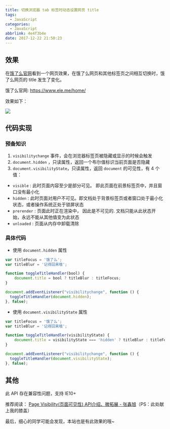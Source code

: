 ```yaml
---
title: 切换浏览器 tab 标签时动态设置网页 title
tags:
  - JavaScript
categories:
  - JavaScript
abbrlink: 4e4f3b4e
date: 2017-12-22 21:50:23
---
```


## 效果
在[饿了么官网](https://www.ele.me/home/)看到一个网页效果，在饿了么网页和其他标签页之间相互切换时，饿了么网页的 title 发生了变化。

饿了么官网: https://www.ele.me/home/

效果如下：

![](http://p2btijoky.bkt.clouddn.com/18-1-10/42478937.jpg)


## 代码实现

### 预备知识
1. `visibilitychange` 事件，会在浏览器标签页被隐藏或显示的时候会触发
2. `document.hidden` ，只读属性，返回一个布尔值标识当前页面是否隐藏
3. `document.visibilityState`，只读属性，返回 `document` 的可见性，有 4 个值：
  + `visible` : 此时页面内容至少是部分可见。 即此页面在前景标签页中，并且窗口没有最小化
  + `hidden` : 此时页面对用户不可见。即文档处于背景标签页或者窗口处于最小化状态，或者操作系统正处于锁屏状态
  + `prerender` : 页面此时正在渲染中， 因此是不可见的. 文档只能从此状态开始，永远不能从其他值变为此状态
  + `unloaded` : 页面从内存中卸载清除

### 具体代码
+ 使用 `document.hidden` 属性
```js
var titleFocus = '饿了么';
var titleBlur = '记得回来哦';

function toggleTitleHandler(bool) {
    document.title = bool ? titleBlur : titleFocus;
}

document.addEventListener("visibilitychange", function () {
  toggleTitleHandler(document.hidden);
}, false);
```
+ 使用 `document.visibilityState` 属性
```js
var titleFocus = '饿了么';
var titleBlur = '记得回来哦';

function toggleTitleHandler(visibilityState) {
    document.title = visibilityState === 'hidden' ? titleBlur : titleFocus;
}

document.addEventListener("visibilitychange", function () {
  toggleTitleHandler(document.visibilityState);
}, false);
```

## 其他

  此 API 存在兼容性问题，支持 IE10+ 

  推荐阅读： [Page Visibility(页面可见性) API介绍、微拓展 - 张鑫旭](http://www.zhangxinxu.com/wordpress/?p=2790)（PS：此处献上我的膝盖）

  最后，细心的同学可能会发现，本站也是有此效果的哦~
